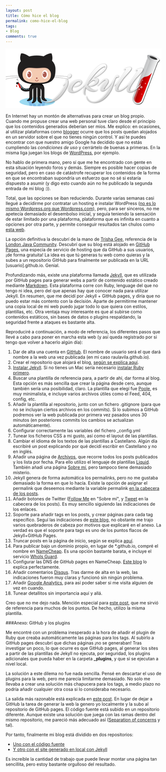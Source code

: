 ```yaml
---
layout: post
title: Cómo hice el blog
permalink: como-hice-el-blog
tags:
- Blog
comments: true
---
```


![Jekyll y GitHub](/public/pictures/jekyll-github.png)

En Internet hay un montón de alternativas para crear un blog propio. Cuando me propuse crear una web personal tuve claro desde el principio que los contenidos generados deberían ser míos. Me explico: en ocasiones, al utilizar plataformas como [blogger](http://www.blogger.com) ocurre que los posts quedan alojados en un servidor sobre el que no tienes ningún control. Y así te puedes encontrar con que nuestro amigo Google ha decidido que no estás cumpliendo las *condiciones de uso* y cerrártelo de buenas a primeras. En la misma liga juegan los blogs de [WordPress](https://es.wordpress.com/), por ejemplo.

<!--break-->

No hablo de primera mano, pero sí que me he encontrado con gente en esta situación leyendo foros y demás. Siempre es posible hacer copias de seguridad, pero en caso de catástrofe recuperar los contenidos de la forma en que se encontraban supondría un esfuerzo que no sé si estaría dispuesto a asumir (y digo esto cuando aún no he publicado la segunda entrada de mi blog :)).

Total, que las opciones se iban reduciendo. Durante varias semanas casi llegué a decidirme por contratar un hosting e instalar WordPress ([no es lo mismo Wordpress.org que Wordpress.com](http://www.creartiendavirtual.com.es/diferencias-entre-wordpress-org-y-wordpress-com-y-tu-padre-y-tu-madre-cual-te-conviene-elegir/)), pero, para ser sinceros, no me apetecía demasiado el desembolso inicial, y seguía teniendo la sensación de estar limitado por una plataforma, plataforma que es infinita en cuanto a opciones por otra parte, y permite conseguir resultados tan chulos como [esta web](http://carlosalcaniz.com/).

La opción definitiva la descubrí de la mano de [Trisha Gee](http://trishagee.github.io/), referencia de la [London Java Community](https://twitter.com/ljcjug). Descubrí que su blog está alojado en [GitHub Pages](https://pages.github.com/), una especia de servicio de hosting que da GitHub a sus usuarios, ¡de forma gratuita! La idea es que tú generas tu web como quieras y la subes a un repositorio GitHub para finalmente ser publicada en la URL [usuario].github.io. Genial.

Profundizando más, existe una plataforma llamada [Jekyll](http://jekyllrb.com/), que es utilizada por GitHub pages para generar webs a partir de contenido estático creado mediante [Markdown](http://es.wikipedia.org/wiki/Markdown). Esta plataforma corre con Ruby, lenguage del que no tengo ni idea, pero del que apenas hay que conocer nada para utilizar Jekyll. En resumen, que me decidí por Jekyll + GitHub pages, y diría que no puedo estar más contento con la decisión. Aparte de permitirme mantener una copia local de mi web puedo jugar todo lo que quiera con estilos, plantillas, etc. Otra ventaja muy interesante es que al subirse como contenidos estáticos, sin bases de datos o plugins respaldando, la seguridad frente a ataques es bastante alta.

Reproduciré a continuación, a modo de referencia, los diferentes pasos que llevé a cabo para poner en marcha esta web (y así queda registrado por si tengo que volver a hacerlo algún día):

1. Dar de alta una cuenta en [GitHub](https://github.com/). El nombre de usuario será el que dará nombre a la web una vez publicada (en mi caso raulavila.github.io).
2. Crear el repositorio que alojará el blog, [según se explica aquí](https://pages.github.com/).
3. [Instalar Jekyll](http://www.webhostwhat.com/guide-how-to-host-jekyll-blog-on-github-using-a-mac/). Si no tienes un Mac sería necesario [instalar Ruby primero](http://jekyllrb.com/docs/installation/).
4. Buscar una plantilla de referencia para, a partir de ahí, dar forma al blog. Esta opción es más sencilla que crear la página desde cero, aunque también sería una posibilidad, claro. La plantilla que elegí fue [Poole](http://getpoole.com/), es muy minimalista, e incluye varios archivos útiles como el Feed, 404, config, etc.
5. Añadir la plantilla al repositorio, junto con un fichero .gitignore (para que no se incluyan ciertos archivos en los commits). Si lo subimos a GitHub podremos ver la web publicada por primera vez pasados unos 30 minutos (en posteriores commits los cambios se actualizan automáticamente).
6. Configurar correctamente las variables del fichero _config.yml
7. Tunear los ficheros CSS a mi gusto, así como el layout de las plantillas.
8. Cambiar el idioma de los textos de las plantillas a Castellano. Algún día escribiré un post explicando por qué decidí escribir en Castellano y no en inglés.
9. Añadir una página de [Archivos](/archivos), que recorre todos los posts publicados y los lista por fecha. Para ello utilizo el lenguaje de plantillas [Liquid](http://jekyllrb.com/docs/templates/). También añadí una página [Sobre mí](/sobre-mi), pero tampoco tiene demasiado misterio.
10. Jekyll genera de forma automática los permalinks, pero no me gustaba demasiado la forma en que lo hacía. Existe la opción de asignar el permalink que deseemos mediante la variable permalink [en la cabecera de los posts](http://jekyllrb.com/docs/frontmatter/).
11. Añadir botones de Twitter ([Follow Me](https://dev.twitter.com/web/follow-button) en "Sobre mí", y [Tweet](https://dev.twitter.com/web/tweet-button) en la cabecera de los posts). Es muy sencillo siguiendo las indicaciones de los enlaces.
12. Soporte para añadir tags en los posts, y crear páginas para cada tag específico. Seguí las indicaciones de [este blog](http://charliepark.org/tags-in-jekyll/), no obstante me trajo varios quebraderos de cabeza por motivos que explicaré en el anexo. La verdad es que el soporte para tags es uno de los puntos flacos de Jekyll+GitHub Pages.
13. Truncar posts en la página de inicio, según se explica [aquí](http://mikeygee.com/blog/truncate.html).
14. Para publicar bajo un dominio propio, en lugar de *.github.io, compré el nombre en [NameCheap](https://www.namecheap.com/). Es una opción bastante barata, e incluye el servicio [WhoIs Guard](https://www.namecheap.com/domains/whois.aspx).
15. Configurar las DNS de GitHub pages en NameCheap. [Este blog](http://davidensinger.com/2013/03/setting-the-dns-for-github-pages-on-namecheap/) lo explica perfectamente.
16. Añadir comentarios [Disqus](https://disqus.com/). Tras darme de alta en la web, las indicaciones fueron muy claras y funcionó sin ningún problema.
17. Añadir [Google Analytics](http://www.google.com/analytics/), para así poder saber si me visita alguien de vez en cuando. 
16. Tunear detallitos sin importancia aquí y allá.

Creo que no me dejo nada. Mención especial para [este post](http://joshualande.com/jekyll-github-pages-poole/), que me sirvió de referencia para muchos de los puntos. De hecho, utilizo la misma plantilla.

###Anexo: GitHub y los plugins

Me encontré con un problema inesperado a la hora de añadir el plugin de Ruby que creaba automáticamente las páginas para los tags. Al subirlo a GitHub pages descubrí que dichas páginas ¡no se generaban! Tras investigar un poco, lo que ocurre es que GitHub pages, al generar los sites a partir de las plantillas de Jekyll no ejecuta, por seguridad, los plugins adicionales que pueda haber en la carpeta **_plugins**, y que sí se ejecutan a nivel local.

La solución a este dilema no fue nada sencilla. Pensé en descartar el uso de plugins para la web, pero me parecía limitarme demasiado. No solo me llevaba a crear una solución más chapucera para los tags, a medio plazo no podría añadir cualquier otra cosa si lo consideraba necesario.

La salida más razonable está explicada en [este post](http://www.sitepoint.com/jekyll-plugins-github/). En lugar de dejar a GitHub la tarea de generar la web la genero yo localmente y la subo al repositorio de GitHub pages. El código fuente está subido en un repositorio diferente. Aunque existe una solución que juega con las ramas dentro del mismo repositorio, me pareció más adecuado así ([Separation of concerns](http://en.wikipedia.org/wiki/Separation_of_concerns) y tal).

Por tanto, finalmente mi blog está dividido en dos repositorios:

* [Uno con el código fuente](https://github.com/raulavila/blog-source-code)
* [Y otro con el site generado en local con Jekyll](https://github.com/raulavila/raulavila.github.io)

Es increíble la cantidad de trabajo que puede llevar montar una página tan sencillita, pero estoy bastante orgulloso del resultado.


